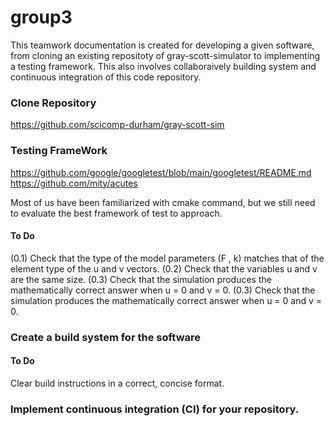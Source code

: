 # group3
This teamwork documentation is created for developing a given software, from cloning an existing repositoty of gray-scott-simulator to implementing a testing framework. This also involves collaboraively building system and continuous integration of this code repository.


### Clone Repository
https://github.com/scicomp-durham/gray-scott-sim

### Testing FrameWork
https://github.com/google/googletest/blob/main/googletest/README.md
https://github.com/mity/acutes

Most of us have been familiarized with cmake command, but
we still need to evaluate the best framework of test to approach.

#### To Do
(0.1) Check that the type of the model parameters (F , k) matches that of the element type
of the u and v vectors.
(0.2) Check that the variables u and v are the same size. (0.3) Check that the simulation produces the mathematically correct answer when u = 0 and
v = 0.
(0.3) Check that the simulation produces the mathematically correct answer when u = 0 and
v = 0.



### Create a build system for the software 

#### To Do
Clear build instructions in a correct, concise format.



### Implement continuous integration (CI) for your repository.
